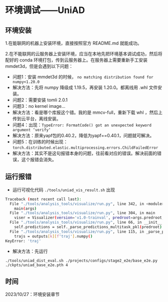 # 环境调试——UniAD

## 环境安装

1.在能联网的机器上安装环境，直接按照官方 README.md 就能成功。

2.在不能联网的云服务器上安装环境，应当在本地先把环境基本调试成功，然后将配好的 conda 环境打包，传到云服务器上。在服务器上需要重新手工安装 mmdet3d，但是会遇到以下问题：

* 问题1：安装 mmdet3d 的时候， `no matching distribution found for numpy<1.20.0`
* 解决方法：先将 numpy 降级成 1.19.5，再安装 1.20.0。都离线用 .whl 文件安装。
* 问题2：需要安装 tomli 2.0.1
* 问题3：no kernel image...
* 解决方法：看是哪个库报这个错。我的是 mmcv-full，重新下载 whl ，然后上传到云平台，离线安装。
* 问题4：出现：`TypeError: FormatCode() got an unexpected keyword argument ‘verify‘`
* 解决方法：原来yapf包的0.40.2，降低为yapf==0.40.1，问题就可解决。
* 问题5：在训练的时候出现： `torch.distributed.elastic.multiprocessing.errors.ChildFailedError`
* 解决方法：其实不是这句报错本身的问题，往前看对应的错误。解决前面的错误，这个报错会消失。

## 运行报错

* 运行可视化代码 `./tools/uniad_vis_result.sh` 出现

```bash
Traceback (most recent call last):
  File "./tools/analysis_tools/visualize/run.py", line 342, in <module>
    main(args)
  File "./tools/analysis_tools/visualize/run.py", line 304, in main
    viser = Visualizer(version='v1.0-trainval', predroot=args.predroot, dataroot='data/nuscenes', **render_cfg)
  File "./tools/analysis_tools/visualize/run.py", line 66, in __init__
    self.predictions = self._parse_predictions_multitask_pkl(predroot)
  File "./tools/analysis_tools/visualize/run.py", line 115, in _parse_predictions_multitask_pkl
    trajs = outputs[k][f'traj'].numpy()
KeyError: 'traj'
```

* 解决方法：先运行

```
./tools/uniad_dist_eval.sh ./projects/configs/stage2_e2e/base_e2e.py ./ckpts/uniad_base_e2e.pth 4
```

## 时间

2023/10/27：环境安装章节
